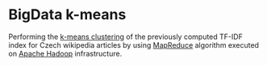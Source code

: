 BigData k-means
===============

Performing the [k-means clustering](http://en.wikipedia.org/wiki/Kmeans) of the previously computed
TF-IDF index for Czech wikipedia articles by using [MapReduce](http://en.wikipedia.org/wiki/MapReduce)
algorithm executed on [Apache Hadoop](http://en.wikipedia.org/wiki/Hadoop) infrastructure.
